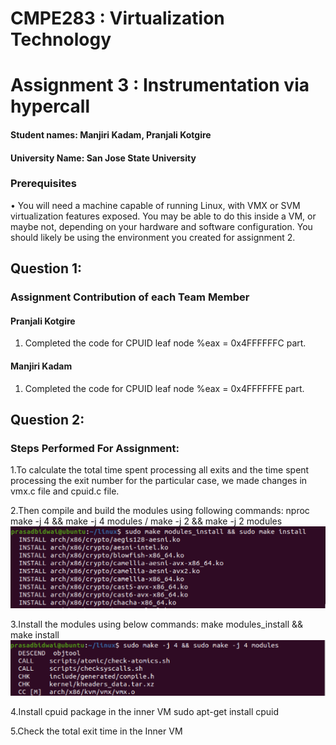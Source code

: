 # CMPE283 : Virtualization Technology
# Assignment 3 : Instrumentation via hypercall


#### Student names: Manjiri Kadam, Pranjali Kotgire
#### University Name: San Jose State University

### Prerequisites
• You will need a machine capable of running Linux, with VMX or SVM virtualization features exposed.
You may be able to do this inside a VM, or maybe not, depending on your hardware and software
configuration. You should likely be using the environment you created for assignment 2.

## Question 1:
### Assignment Contribution of each Team Member
#### Pranjali Kotgire
1. Completed the code for CPUID leaf node %eax = 0x4FFFFFFC part.
#### Manjiri Kadam
1. Completed the code for CPUID leaf node %eax = 0x4FFFFFFE part.

## Question 2:
### Steps Performed For Assignment:
1.To calculate the total time spent processing all exits and the time spent processing the exit number for the particular case, we made changes in vmx.c file and cpuid.c file.

2.Then compile and build the modules using following commands:
nproc
make -j 4 && make -j 4 modules / make -j 2 && make -j 2 modules
![](https://github.com/Manjiri1101/283_VirtualizationTechnologies/blob/master/Assignment%203/makemodule.png)


3.Install the modules using below commands:
make modules_install && make install 
![](https://github.com/Manjiri1101/283_VirtualizationTechnologies/blob/master/Assignment%203/buildmodu.png)

4.Install cpuid package in the inner VM
sudo apt-get install cpuid

5.Check the total exit time in the Inner VM



